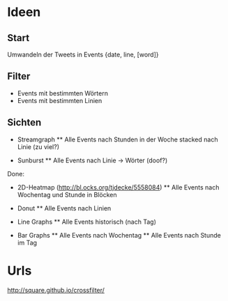 # Ideen
## Start
Umwandeln der Tweets in Events
{date, line, [word]}

## Filter
* Events mit bestimmten Wörtern
* Events mit bestimmten Linien

## Sichten

* Streamgraph
** Alle Events nach Stunden in der Woche stacked nach Linie (zu viel?)

* Sunburst
** Alle Events nach Linie -> Wörter (doof?)

Done:
* 2D-Heatmap (http://bl.ocks.org/tjdecke/5558084)
** Alle Events nach Wochentag und Stunde in Blöcken

* Donut
** Alle Events nach Linien

* Line Graphs
** Alle Events historisch (nach Tag)

* Bar Graphs
** Alle Events nach Wochentag
** Alle Events nach Stunde im Tag

# Urls

http://square.github.io/crossfilter/
